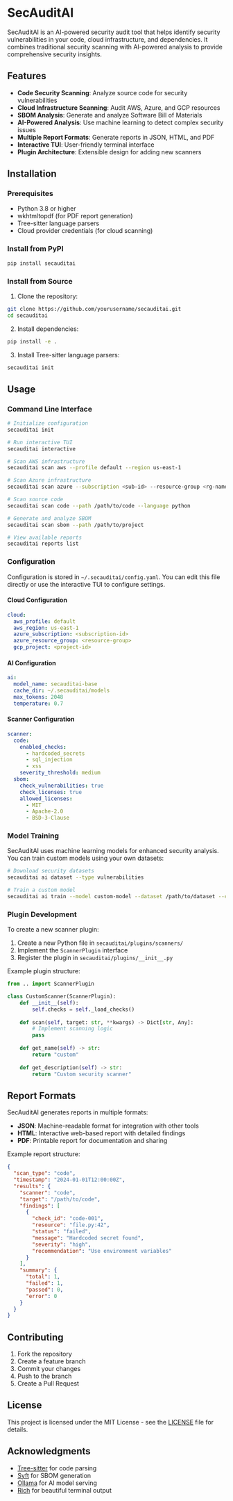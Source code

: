 # SecAuditAI

SecAuditAI is an AI-powered security audit tool that helps identify security vulnerabilities in your code, cloud infrastructure, and dependencies. It combines traditional security scanning with AI-powered analysis to provide comprehensive security insights.

## Features

- **Code Security Scanning**: Analyze source code for security vulnerabilities
- **Cloud Infrastructure Scanning**: Audit AWS, Azure, and GCP resources
- **SBOM Analysis**: Generate and analyze Software Bill of Materials
- **AI-Powered Analysis**: Use machine learning to detect complex security issues
- **Multiple Report Formats**: Generate reports in JSON, HTML, and PDF
- **Interactive TUI**: User-friendly terminal interface
- **Plugin Architecture**: Extensible design for adding new scanners

## Installation

### Prerequisites

- Python 3.8 or higher
- wkhtmltopdf (for PDF report generation)
- Tree-sitter language parsers
- Cloud provider credentials (for cloud scanning)

### Install from PyPI

```bash
pip install secauditai
```

### Install from Source

1. Clone the repository:
```bash
git clone https://github.com/yourusername/secauditai.git
cd secauditai
```

2. Install dependencies:
```bash
pip install -e .
```

3. Install Tree-sitter language parsers:
```bash
secauditai init
```

## Usage

### Command Line Interface

```bash
# Initialize configuration
secauditai init

# Run interactive TUI
secauditai interactive

# Scan AWS infrastructure
secauditai scan aws --profile default --region us-east-1

# Scan Azure infrastructure
secauditai scan azure --subscription <sub-id> --resource-group <rg-name>

# Scan source code
secauditai scan code --path /path/to/code --language python

# Generate and analyze SBOM
secauditai scan sbom --path /path/to/project

# View available reports
secauditai reports list
```

### Configuration

Configuration is stored in `~/.secauditai/config.yaml`. You can edit this file directly or use the interactive TUI to configure settings.

#### Cloud Configuration

```yaml
cloud:
  aws_profile: default
  aws_region: us-east-1
  azure_subscription: <subscription-id>
  azure_resource_group: <resource-group>
  gcp_project: <project-id>
```

#### AI Configuration

```yaml
ai:
  model_name: secauditai-base
  cache_dir: ~/.secauditai/models
  max_tokens: 2048
  temperature: 0.7
```

#### Scanner Configuration

```yaml
scanner:
  code:
    enabled_checks:
      - hardcoded_secrets
      - sql_injection
      - xss
    severity_threshold: medium
  sbom:
    check_vulnerabilities: true
    check_licenses: true
    allowed_licenses:
      - MIT
      - Apache-2.0
      - BSD-3-Clause
```

### Model Training

SecAuditAI uses machine learning models for enhanced security analysis. You can train custom models using your own datasets:

```bash
# Download security datasets
secauditai ai dataset --type vulnerabilities

# Train a custom model
secauditai ai train --model custom-model --dataset /path/to/dataset --epochs 10
```

### Plugin Development

To create a new scanner plugin:

1. Create a new Python file in `secauditai/plugins/scanners/`
2. Implement the `ScannerPlugin` interface
3. Register the plugin in `secauditai/plugins/__init__.py`

Example plugin structure:
```python
from .. import ScannerPlugin

class CustomScanner(ScannerPlugin):
    def __init__(self):
        self.checks = self._load_checks()
    
    def scan(self, target: str, **kwargs) -> Dict[str, Any]:
        # Implement scanning logic
        pass
    
    def get_name(self) -> str:
        return "custom"
    
    def get_description(self) -> str:
        return "Custom security scanner"
```

## Report Formats

SecAuditAI generates reports in multiple formats:

- **JSON**: Machine-readable format for integration with other tools
- **HTML**: Interactive web-based report with detailed findings
- **PDF**: Printable report for documentation and sharing

Example report structure:
```json
{
  "scan_type": "code",
  "timestamp": "2024-01-01T12:00:00Z",
  "results": {
    "scanner": "code",
    "target": "/path/to/code",
    "findings": [
      {
        "check_id": "code-001",
        "resource": "file.py:42",
        "status": "failed",
        "message": "Hardcoded secret found",
        "severity": "high",
        "recommendation": "Use environment variables"
      }
    ],
    "summary": {
      "total": 1,
      "failed": 1,
      "passed": 0,
      "error": 0
    }
  }
}
```

## Contributing

1. Fork the repository
2. Create a feature branch
3. Commit your changes
4. Push to the branch
5. Create a Pull Request

## License

This project is licensed under the MIT License - see the [LICENSE](LICENSE) file for details.

## Acknowledgments

- [Tree-sitter](https://tree-sitter.github.io/tree-sitter/) for code parsing
- [Syft](https://github.com/anchore/syft) for SBOM generation
- [Ollama](https://ollama.ai/) for AI model serving
- [Rich](https://github.com/Textualize/rich) for beautiful terminal output
